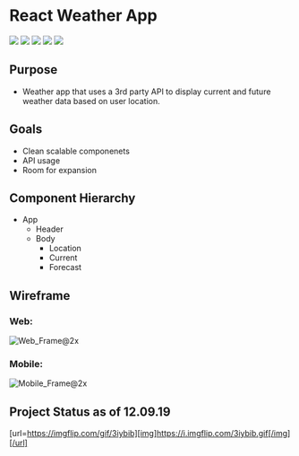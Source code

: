# React Weather App

![](http://bestanimations.com/Site/Construction/under-construction-gif-6.gif)
![](http://bestanimations.com/Site/Construction/under-construction-gif-6.gif)
![](http://bestanimations.com/Site/Construction/under-construction-gif-6.gif)
![](http://bestanimations.com/Site/Construction/under-construction-gif-6.gif)
![](http://bestanimations.com/Site/Construction/under-construction-gif-6.gif)

## Purpose
- Weather app that uses a 3rd party API to display current and future weather data based on user location.

## Goals
- Clean scalable componenets
- API usage
- Room for expansion 


## Component Hierarchy
- App
  - Header
  - Body
    - Location
    - Current
    - Forecast

## Wireframe
### Web:

![Web_Frame@2x](https://user-images.githubusercontent.com/45345315/57752356-e7682b80-76b6-11e9-97e7-e809d108e5cc.png)


### Mobile:

![Mobile_Frame@2x](https://user-images.githubusercontent.com/45345315/57752418-1aaaba80-76b7-11e9-8c91-10666129ff06.png)


## Project Status as of 12.09.19
[url=https://imgflip.com/gif/3iybib][img]https://i.imgflip.com/3iybib.gif[/img][/url]
